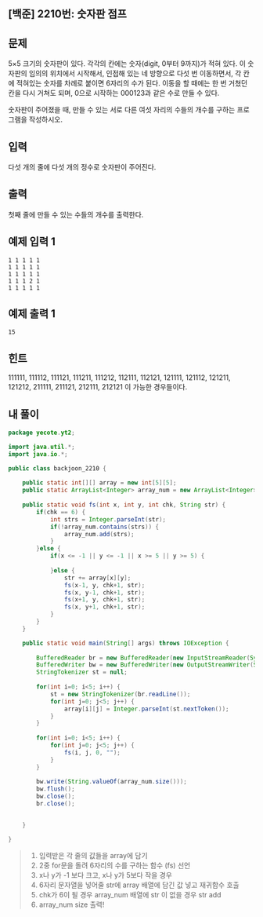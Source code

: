 ## [백준] 2210번: 숫자판 점프



## 문제

5×5 크기의 숫자판이 있다. 각각의 칸에는 숫자(digit, 0부터 9까지)가 적혀 있다. 이 숫자판의 임의의 위치에서 시작해서, 인접해 있는 네 방향으로 다섯 번 이동하면서, 각 칸에 적혀있는 숫자를 차례로 붙이면 6자리의 수가 된다. 이동을 할 때에는 한 번 거쳤던 칸을 다시 거쳐도 되며, 0으로 시작하는 000123과 같은 수로 만들 수 있다.

숫자판이 주어졌을 때, 만들 수 있는 서로 다른 여섯 자리의 수들의 개수를 구하는 프로그램을 작성하시오.



## 입력

다섯 개의 줄에 다섯 개의 정수로 숫자판이 주어진다.



## 출력

첫째 줄에 만들 수 있는 수들의 개수를 출력한다.



## 예제 입력 1 

```
1 1 1 1 1
1 1 1 1 1
1 1 1 1 1
1 1 1 2 1
1 1 1 1 1
```



## 예제 출력 1 

```
15
```



## 힌트

111111, 111112, 111121, 111211, 111212, 112111, 112121, 121111, 121112, 121211, 121212, 211111, 211121, 212111, 212121 이 가능한 경우들이다.



## 내 풀이

```java
package yecote.yt2;

import java.util.*;
import java.io.*;

public class backjoon_2210 {
	
	public static int[][] array = new int[5][5];
	public static ArrayList<Integer> array_num = new ArrayList<Integer>();
	
	public static void fs(int x, int y, int chk, String str) {
		if(chk == 6) {
			int strs = Integer.parseInt(str);
			if(!array_num.contains(strs)) {
				array_num.add(strs);
			}
		}else {
			if(x <= -1 || y <= -1 || x >= 5 || y >= 5) {
				
			}else {
				str += array[x][y];
				fs(x-1, y, chk+1, str);
				fs(x, y-1, chk+1, str);
				fs(x+1, y, chk+1, str);
				fs(x, y+1, chk+1, str);
			}
		}
	}

	public static void main(String[] args) throws IOException {
		
		BufferedReader br = new BufferedReader(new InputStreamReader(System.in));
		BufferedWriter bw = new BufferedWriter(new OutputStreamWriter(System.out));
		StringTokenizer st = null;
		
		for(int i=0; i<5; i++) {
			st = new StringTokenizer(br.readLine());
			for(int j=0; j<5; j++) {
				array[i][j] = Integer.parseInt(st.nextToken());
			}
		}
		
		for(int i=0; i<5; i++) {
			for(int j=0; j<5; j++) {
				fs(i, j, 0, "");
			}
		}
		
		bw.write(String.valueOf(array_num.size()));
		bw.flush();
		bw.close();
		br.close();
		

	}

}

```

> 1. 입력받은 각 줄의 값들을 array에 담기
> 2. 2중 for문을 돌려 6자리의 수를 구하는 함수 (fs) 선언
> 3. x나 y가 -1 보다 크고, x나 y가 5보다 작을 경우
> 4. 6자리 문자열을 넣어줄 str에 array 배열에 담긴 값 넣고 재귀함수 호출
> 5. chk가 6이 될 경우 array_num 배열에 str 이 없을 경우 str add
> 6.  array_num size 출력!